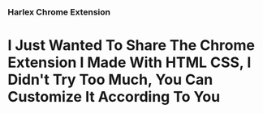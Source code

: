 ### Harlex Chrome Extension

# I Just Wanted To Share The Chrome Extension I Made With HTML CSS, I Didn't Try Too Much, You Can Customize It According To You

